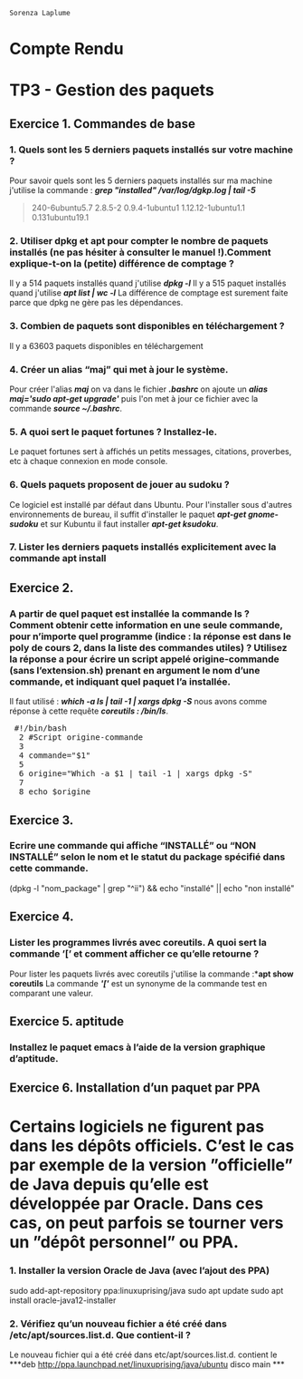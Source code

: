 `Sorenza Laplume`

# Compte Rendu

# TP3 - Gestion des paquets

## Exercice 1. Commandes de base

### 1. Quels sont les 5 derniers paquets installés sur votre machine ?

Pour savoir  quels sont les 5 derniers paquets installés sur ma machine j'utilise la commande : ***grep "installed" /var/log/dgkp.log | tail -5***

> 240-6ubuntu5.7
> 2.8.5-2
> 0.9.4-1ubuntu1
> 1.12.12-1ubuntu1.1
> 0.131ubuntu19.1

### 2. Utiliser dpkg et apt pour compter le nombre de paquets installés (ne pas hésiter à consulter le manuel !).Comment explique-t-on la (petite) différence de comptage ?

Il y a 514 paquets installés quand j'utilise ***dpkg -l***
Il y a 515 paquet installés quand j'utilise ***apt list | wc -l***
La différence de comptage est surement faite parce que dpkg ne gère pas les dépendances.

### 3. Combien de paquets sont disponibles en téléchargement ?

Il y a 63603 paquets disponibles en téléchargement


### 4. Créer un alias “maj” qui met à jour le système.

Pour créer l'alias ***maj*** on va dans le fichier ***.bashrc*** on ajoute un ***alias maj='sudo apt-get upgrade'*** puis l'on met à jour ce fichier avec la commande ***source ~/.bashrc***.

### 5. A quoi sert le paquet fortunes ? Installez-le.

Le paquet fortunes sert à affichés un petits messages, citations, proverbes, etc à chaque connexion en mode console.

### 6. Quels paquets proposent de jouer au sudoku ?

Ce logiciel est installé par défaut dans Ubuntu. Pour l'installer sous d'autres environnements de bureau, il suffit d'installer le paquet ***apt-get gnome-sudoku*** et sur Kubuntu il faut installer ***apt-get ksudoku***.

### 7. Lister les derniers paquets installés explicitement avec la commande apt install




## Exercice 2.

### A partir de quel paquet est installée la commande ls ? Comment obtenir cette information en une seule commande, pour n’importe quel programme (indice : la réponse est dans le poly de cours 2, dans la liste des commandes utiles) ? Utilisez la réponse a pour écrire un script appelé origine-commande (sans l’extension.sh) prenant en argument le nom d’une commande, et indiquant quel paquet l’a installée.

Il faut utilisé : ***which -a ls | tail -1 | xargs dpkg -S*** nous avons comme réponse à cette requête ***coreutils : /bin/ls***.
<pre>
 #!/bin/bash
  2 #Script origine-commande
  3
  4 commande="$1"
  5
  6 origine="Which -a $1 | tail -1 | xargs dpkg -S"
  7
  8 echo $origine
</pre>

## Exercice 3.

### Ecrire une commande qui affiche “INSTALLÉ” ou “NON INSTALLÉ” selon le nom et le statut du package spécifié dans cette commande.

(dpkg -l "nom_package" | grep "^ii") && echo "installé"
|| echo "non installé"

## Exercice 4.

### Lister les programmes livrés avec coreutils. A quoi sert la commande ’[’ et comment afficher ce qu’elle retourne ?
Pour lister les paquets livrés avec coreutils j'utilise la commande :***apt show coreutils**
La commande ***'['*** est un synonyme de la commande  test en comparant une valeur.

## Exercice 5. aptitude

### Installez le paquet emacs à l’aide de la version graphique d’aptitude.

## Exercice 6. Installation d’un paquet par PPA
# Certains logiciels ne figurent pas dans les dépôts officiels. C’est le cas par exemple de la version ”officielle” de Java depuis qu’elle est développée par Oracle. Dans ces cas, on peut parfois se tourner vers un ”dépôt personnel” ou PPA.

### 1. Installer la version Oracle de Java (avec l’ajout des PPA)
sudo add-apt-repository ppa:linuxuprising/java
sudo apt update
sudo apt install oracle-java12-installer

### 2. Vérifiez qu’un nouveau fichier a été créé dans /etc/apt/sources.list.d. Que contient-il ?

Le nouveau fichier qui a été créé dans etc/apt/sources.list.d. contient le ***deb http://ppa.launchpad.net/linuxuprising/java/ubuntu disco main ***
